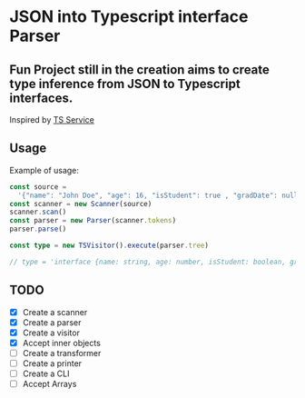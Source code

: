 # JSON into Typescript interface Parser

## Fun Project still in the creation aims to create type inference from JSON to Typescript interfaces.

Inspired by [TS Service](https://github.com/unlight/typescript-service)

## Usage

Example of usage:

```ts
const source =
  '{"name": "John Doe", "age": 16, "isStudent": true , "gradDate": null}'
const scanner = new Scanner(source)
scanner.scan()
const parser = new Parser(scanner.tokens)
parser.parse()

const type = new TSVisitor().execute(parser.tree)

// type = 'interface {name: string, age: number, isStudent: boolean, gradDate: null}'
```

## TODO

- [x] Create a scanner
- [x] Create a parser
- [x] Create a visitor
- [x] Accept inner objects
- [ ] Create a transformer
- [ ] Create a printer
- [ ] Create a CLI
- [ ] Accept Arrays
